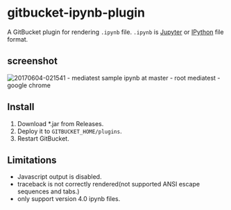 # gitbucket-ipynb-plugin

A GitBucket plugin for rendering `.ipynb` file. `.ipynb` is [Jupyter](http://jupyter.org/) or [IPython](https://ipython.org/) file format.

## screenshot

![20170604-021541 - mediatest sample ipynb at master - root mediatest - google chrome](https://cloud.githubusercontent.com/assets/6997928/26756112/96224284-48d6-11e7-894d-3bed93a2674d.png)

## Install

1. Download *.jar from Releases.
2. Deploy it to `GITBUCKET_HOME/plugins`.
3. Restart GitBucket.

## Limitations

- Javascript output is disabled.
- traceback is not correctly rendered(not supported ANSI escape sequences and tabs.)
- only support version 4.0 ipynb files.